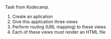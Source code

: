 Task from Kodecamp. 
1. Create an aplication
2. Give this application three views
3. Perform routing (URL mapping) to these views
4. Each of these views must render an HTML file

